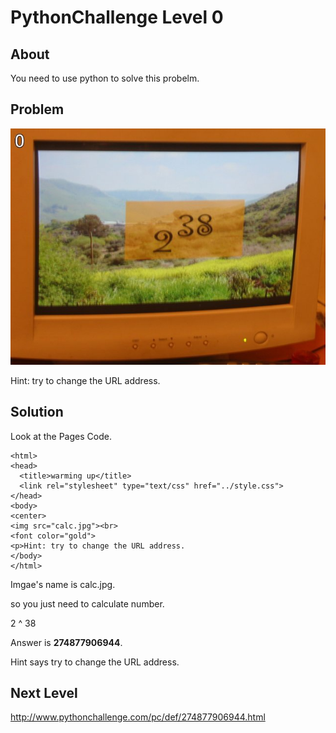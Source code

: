 # PythonChallenge Level 0

## About
You need to use python to solve this probelm.

## Problem
![calc.jpg](./calc.jpg)

Hint: try to change the URL address.

## Solution
Look at the Pages Code.

```
<html>
<head>
  <title>warming up</title>
  <link rel="stylesheet" type="text/css" href="../style.css">
</head>
<body>
<center>
<img src="calc.jpg"><br>
<font color="gold">
<p>Hint: try to change the URL address.
</body>
</html>

```

Imgae's name is calc.jpg.

so you just need to calculate number.

2 ^ 38

Answer is **274877906944**.

Hint says try to change the URL address.

## Next Level
http://www.pythonchallenge.com/pc/def/274877906944.html
